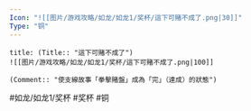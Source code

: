 ```yaml
---
Icon: "![[图片/游戏攻略/如龙/如龙1/奖杯/這下可賭不成了.png|30]]"
Type: "铜"
---
```

```ad-common-bronze-trophy
title: (Title:: "這下可賭不成了")
![[图片/游戏攻略/如龙/如龙1/奖杯/這下可賭不成了.png|100]]

(Comment:: "使支線故事「拳擊賭盤」成為「完」（達成）的狀態")
```

#如龙/如龙1/奖杯 #奖杯 #铜
